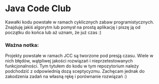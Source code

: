 # Java Code Club
Kawałki kodu powstałe w ramach cyklicznych zabaw programistycznych. Znajduję jakiś algorytm lub pomysł na prostą aplikację i piszę ją od początku do końca lub aż uznam, że już czas :)

### Ważna notka:
Projekty powstałe w ramach JCC są tworzone pod presją czasu. Wiele w nich błędów, wątpliwej jakości rozwiązań i nieprzetestowanych funkcjonalności. 
Tym tytułem do kodu w tym repozytorium należy podchodzić z odpowiednią dozą sceptycyzmu. Zachęcam jednak do zakodzenia
zadań na własną rękę i porównanie rozwiązań :)